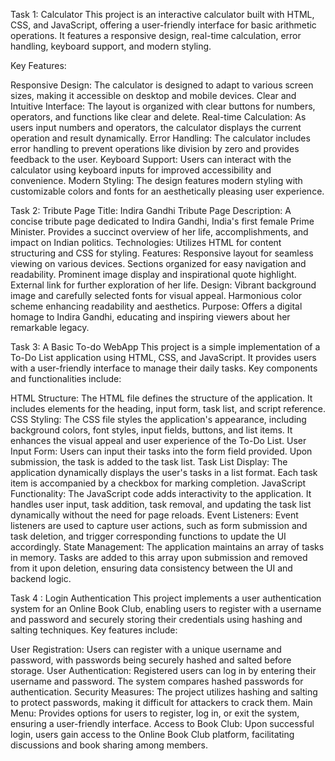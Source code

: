 
Task 1: Calculator
This project is an interactive calculator built with HTML, CSS, and JavaScript, offering a user-friendly interface for basic arithmetic operations. It features a responsive design, real-time calculation, error handling, keyboard support, and modern styling.

Key Features:

Responsive Design: The calculator is designed to adapt to various screen sizes, making it accessible on desktop and mobile devices.
Clear and Intuitive Interface: The layout is organized with clear buttons for numbers, operators, and functions like clear and delete.
Real-time Calculation: As users input numbers and operators, the calculator displays the current operation and result dynamically.
Error Handling: The calculator includes error handling to prevent operations like division by zero and provides feedback to the user.
Keyboard Support: Users can interact with the calculator using keyboard inputs for improved accessibility and convenience.
Modern Styling: The design features modern styling with customizable colors and fonts for an aesthetically pleasing user experience.


Task 2: Tribute Page
Title: Indira Gandhi Tribute Page
Description:
A concise tribute page dedicated to Indira Gandhi, India's first female Prime Minister.
Provides a succinct overview of her life, accomplishments, and impact on Indian politics.
Technologies:
Utilizes HTML for content structuring and CSS for styling.
Features:
Responsive layout for seamless viewing on various devices.
Sections organized for easy navigation and readability.
Prominent image display and inspirational quote highlight.
External link for further exploration of her life.
Design:
Vibrant background image and carefully selected fonts for visual appeal.
Harmonious color scheme enhancing readability and aesthetics.
Purpose:
Offers a digital homage to Indira Gandhi, educating and inspiring viewers about her remarkable legacy.


Task 3: A Basic To-do WebApp
This project is a simple implementation of a To-Do List application using HTML, CSS, and JavaScript. It provides users with a user-friendly interface to manage their daily tasks. Key components and functionalities include:

HTML Structure: The HTML file defines the structure of the application. It includes elements for the heading, input form, task list, and script reference.
CSS Styling: The CSS file styles the application's appearance, including background colors, font styles, input fields, buttons, and list items. It enhances the visual appeal and user experience of the To-Do List.
User Input Form: Users can input their tasks into the form field provided. Upon submission, the task is added to the task list.
Task List Display: The application dynamically displays the user's tasks in a list format. Each task item is accompanied by a checkbox for marking completion.
JavaScript Functionality: The JavaScript code adds interactivity to the application. It handles user input, task addition, task removal, and updating the task list dynamically without the need for page reloads.
Event Listeners: Event listeners are used to capture user actions, such as form submission and task deletion, and trigger corresponding functions to update the UI accordingly.
State Management: The application maintains an array of tasks in memory. Tasks are added to this array upon submission and removed from it upon deletion, ensuring data consistency between the UI and backend logic.


Task 4 : Login Authentication 
This project implements a user authentication system for an Online Book Club, enabling users to register with a username and password and securely storing their credentials using hashing and salting techniques. Key features include:

User Registration: Users can register with a unique username and password, with passwords being securely hashed and salted before storage.
User Authentication: Registered users can log in by entering their username and password. The system compares hashed passwords for authentication.
Security Measures: The project utilizes hashing and salting to protect passwords, making it difficult for attackers to crack them.
Main Menu: Provides options for users to register, log in, or exit the system, ensuring a user-friendly interface.
Access to Book Club: Upon successful login, users gain access to the Online Book Club platform, facilitating discussions and book sharing among members.

